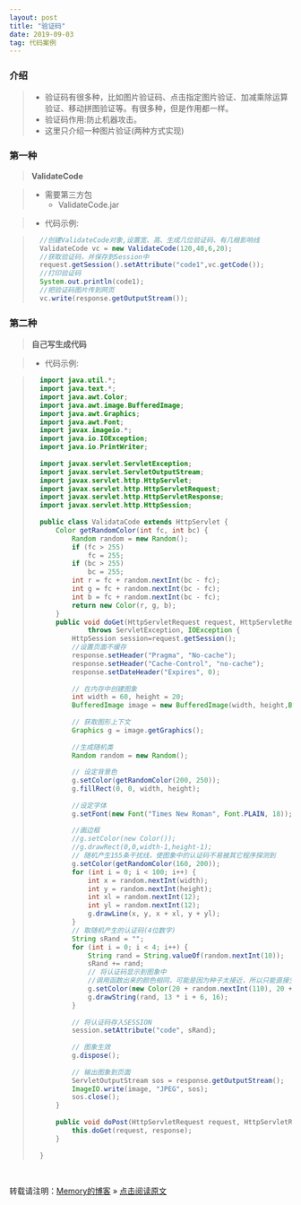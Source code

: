 ```yaml
---
layout: post
title: "验证码"
date: 2019-09-03
tag: 代码案例
---
```

### 介绍

> * 验证码有很多种，比如图片验证码、点击指定图片验证、加减乘除运算验证、移动拼图验证等。有很多种，但是作用都一样。
> * 验证码作用:防止机器攻击。
> * 这里只介绍一种图片验证(两种方式实现)

### 第一种

> **ValidateCode**

> * 需要第三方包
>   - ValidateCode.jar

> * 代码示例:

>```java
>   //创建ValidateCode对象,设置宽、高、生成几位验证码、有几根影响线
>   ValidateCode vc = new ValidateCode(120,40,6,20);
>   //获取验证码，并保存到Session中
>   request.getSession().setAttribute("code1",vc.getCode());
>   //打印验证码
>   System.out.println(code1);
>   //把验证码图片传到网页
>   vc.write(response.getOutputStream());
>```

### 第二种

> **自己写生成代码**

> * 代码示例:

>```java
>   import java.util.*;
>   import java.text.*;
>   import java.awt.Color;
>   import java.awt.image.BufferedImage;
>   import java.awt.Graphics;
>   import java.awt.Font;
>   import javax.imageio.*;
>   import java.io.IOException;
>   import java.io.PrintWriter;
>   
>   import javax.servlet.ServletException;
>   import javax.servlet.ServletOutputStream;
>   import javax.servlet.http.HttpServlet;
>   import javax.servlet.http.HttpServletRequest;
>   import javax.servlet.http.HttpServletResponse;
>   import javax.servlet.http.HttpSession;
>   
>   public class ValidataCode extends HttpServlet {
>   	Color getRandomColor(int fc, int bc) {
>   		Random random = new Random();
>   		if (fc > 255)
>   			fc = 255;
>   		if (bc > 255)
>   			bc = 255;
>   		int r = fc + random.nextInt(bc - fc);
>   		int g = fc + random.nextInt(bc - fc);
>   		int b = fc + random.nextInt(bc - fc);
>   		return new Color(r, g, b);
>   	}
>   	public void doGet(HttpServletRequest request, HttpServletResponse response)
>   			throws ServletException, IOException {
>   		HttpSession session=request.getSession();
>   		//设置页面不缓存    
>   		response.setHeader("Pragma", "No-cache");
>   		response.setHeader("Cache-Control", "no-cache");
>   		response.setDateHeader("Expires", 0);
>   
>   		// 在内存中创建图象    
>   		int width = 60, height = 20;
>   		BufferedImage image = new BufferedImage(width, height,BufferedImage.TYPE_INT_RGB);
>   
>   		// 获取图形上下文    
>   		Graphics g = image.getGraphics();
>   
>   		//生成随机类    
>   		Random random = new Random();
>   
>   		// 设定背景色    
>   		g.setColor(getRandomColor(200, 250));
>   		g.fillRect(0, 0, width, height);
>   
>   		//设定字体    
>   		g.setFont(new Font("Times New Roman", Font.PLAIN, 18));
>   
>   		//画边框    
>   		//g.setColor(new Color());    
>   		//g.drawRect(0,0,width-1,height-1); 
>   		// 随机产生155条干扰线，使图象中的认证码不易被其它程序探测到    
>   		g.setColor(getRandomColor(160, 200));
>   		for (int i = 0; i < 100; i++) {
>   			int x = random.nextInt(width);
>   			int y = random.nextInt(height);
>   			int xl = random.nextInt(12);
>   			int yl = random.nextInt(12);
>   			g.drawLine(x, y, x + xl, y + yl);
>   		}
>   		// 取随机产生的认证码(4位数字)    
>   		String sRand = "";
>   		for (int i = 0; i < 4; i++) {
>   			String rand = String.valueOf(random.nextInt(10));
>   			sRand += rand;
>   			// 将认证码显示到图象中   
>   			//调用函数出来的颜色相同，可能是因为种子太接近，所以只能直接生成   
>   			g.setColor(new Color(20 + random.nextInt(110), 20 + random.nextInt(110), 20 + random.nextInt(110))); 
>   			g.drawString(rand, 13 * i + 6, 16);
>   		}
>   
>   		// 将认证码存入SESSION    
>   		session.setAttribute("code", sRand);
>   
>   		// 图象生效    
>   		g.dispose();
>   
>   		// 输出图象到页面    
>   		ServletOutputStream sos = response.getOutputStream();
>   		ImageIO.write(image, "JPEG", sos);
>   		sos.close();
>   	}
>   
>   	public void doPost(HttpServletRequest request, HttpServletResponse response) throws ServletException, IOException {
>   		this.doGet(request, response);
>   	}
>   
>   }
>```

<br>
    
转载请注明：[Memory的博客](https://www.shendonghai.com) » [点击阅读原文](https://www.shendonghai.com/2018/04/2018-04-05-Git%E9%85%8D%E7%BD%AE/) 